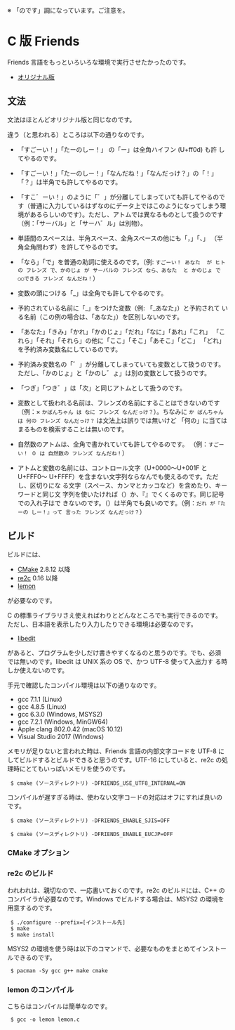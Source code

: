<!-- -*- coding: utf-8 -*- -->

※ 「のです」調になっています。ご注意を。

C 版 Friends
============

Friends 言語をもっといろいろな環境で実行させたかったのです。

* [オリジナル版](https://github.com/vain0/VainZero.Friends)

文法
----

文法はほとんどオリジナル版と同じなのです。

違う（と思われる）ところは以下の通りなのです。

* 「すごーい！」「たーのしー！」 の「ー」は全角ハイフン (U+ff0d) も許
  してやるのです。
* 「すごーい！」「たーのしー！」「なんだね！」「なんだっけ？」の「！」
  「？」は半角でも許してやるのです。
* 「すこ゛ーい！」のように「゛」が分離してしまっていても許してやるので
  す（普通に入力しているはずなのにデータ上ではこのようになってしまう環
  境があるらしいのです）。ただし、アトムでは異なるものとして扱うのです
  （例：「サーバル」と「サーハ゛ル」は別物）。
* 単語間のスペースは、半角スペース、全角スペースの他にも「，」「、」
  （半角全角問わず）を許してやるのです。
* 「なら」「で」を普通の助詞に使えるのです。（例: `すごーい！ あなた 
  が ヒトの フレンズ で、かのじょ が サーバルの フレンズ なら、あなた 
  と かのじょ で ○○できる フレンズ なんだね！`）
* 変数の頭につける「_」は全角でも許してやるのです。
* 予約されている名前に「_」をつけた変数（例: 「_あなた」）と予約されて
  いる名前（この例の場合は、「あなた」）を区別しないのです。
* 「あなた」「きみ」「かれ」「かのじょ」「だれ」「なに」「あれ」「これ」
  「これら」「それ」「それら」の他に「ここ」「そこ」「あそこ」「どこ」
  「どれ」を予約済み変数名にしているのです。
* 予約済み変数名の「゛」が分離してしまっていても変数として扱うのです。
  ただし、「かのじょ」と「かのし゛ょ」は別の変数として扱うのです。
* 「つぎ」「つき゛」は「次」と同じアトムとして扱うのです。
* 変数として扱われる名前は、フレンズの名前にすることはできないのです
  （例：× `かばんちゃん は なに フレンズ なんだっけ？`）。ちなみに `か
  ばんちゃん は 何の フレンズ なんだっけ？` は文法上は誤りでは無いけど
  「何の」に当てはまるものを検索することは無いのです。
* 自然数のアトムは、全角で書かれていても許してやるのです。
  （例：`すごーい！ ０ は 自然数の フレンズ なんだね！`）

* アトムと変数の名前には、コントロール文字（U+0000〜U+001F と U+FFF0〜
  U+FFFF）を含まない文字列ならなんでも使えるのです。ただし、区切りにな
  る文字（スペース、カンマとカッコなど）を含めたり、キーワードと同じ文
  字列を使いたければ（）か、『』でくくるのです。同じ記号での入れ子はで
  きないのです。（）は半角でも良いのです。（例：`だれ が『たーの
  しー！』って 言った フレンズ なんだっけ？`）

ビルド
------

ビルドには、

* [CMake](http://www.cmake.org) 2.8.12 以降
* [re2c](http://re2c.org) 0.16 以降
* [lemon](https://www.hwaci.com/sw/lemon/)
 
が必要なのです。

C の標準ライブラリさえ使えればわりとどんなところでも実行できるのです。
ただし、日本語を表示したり入力したりできる環境は必要なのです。

* [libedit](http://thrysoee.dk/editline/)

があると、プログラムを少しだけ書きやすくなるのと思うのです。でも、必須
では無いのです。libedit は UNIX 系の OS で、かつ UTF-8 使って入出力す
る時しか使えないのです。

手元で確認したコンパイル環境は以下の通りなのです。

* gcc 7.1.1 (Linux)
* gcc 4.8.5 (Linux)
* gcc 6.3.0 (Windows, MSYS2)
* gcc 7.2.1 (Windows, MinGW64)
* Apple clang 802.0.42 (macOS 10.12)
* Visual Studio 2017 (Windows)
<!-- * gcc 6.4.0 (DOS, DJGPP) -->

メモリが足りないと言われた時は、Friends 言語の内部文字コードを UTF-8
にしてビルドするとビルドできると思うのです。UTF-16 にしていると、re2c
の処理時にとてもいっぱいメモリを使うのです。

```
 $ cmake (ソースディレクトリ) -DFRIENDS_USE_UTF8_INTERNAL=ON
```

コンパイルが遅すぎる時は、使わない文字コードの対応はオフにすれば良いの
です。

```
 $ cmake (ソースディレクトリ) -DFRIENDS_ENABLE_SJIS=OFF
```
```
 $ cmake (ソースディレクトリ) -DFRIENDS_ENABLE_EUCJP=OFF
```

### CMake オプション



### re2c のビルド

われわれは、親切なので、一応書いておくのです。re2c のビルドには、C++
のコンパイラが必要なのです。Windows でビルドする場合は、MSYS2 の環境を
用意するのです。

~~~~~
 $ ./configure --prefix=[インストール先]
 $ make
 $ make install
~~~~~

MSYS2 の環境を使う時は以下のコマンドで、必要なものをまとめてインストー
ルできるのです。

~~~~~
 $ pacman -Sy gcc g++ make cmake
~~~~~

### lemon のコンパイル

こちらはコンパイルは簡単なのです。

~~~~~
 $ gcc -o lemon lemon.c
~~~~~

